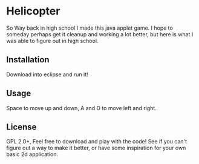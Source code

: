 # Helicopter
So Way back in high school I made this java applet game. I hope to someday perhaps get it cleanup and working a lot better, but here is what I was able to figure out in high school.
## Installation
Download into eclipse and run it!
## Usage
Space to move up and down, A and D to move left and right.
## License
GPL 2.0+, Feel free to download and play with the code! See if you can't figure out a way to make it better, or have some inspiration for your own basic 2d application.
